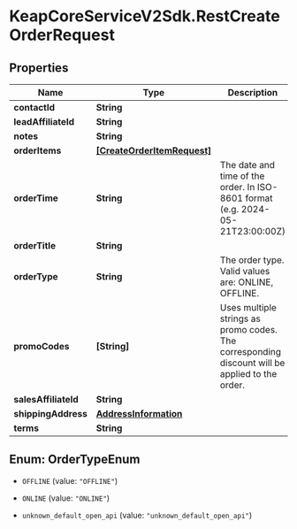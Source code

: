 # KeapCoreServiceV2Sdk.RestCreateOrderRequest

## Properties

Name | Type | Description | Notes
------------ | ------------- | ------------- | -------------
**contactId** | **String** |  | 
**leadAffiliateId** | **String** |  | [optional] 
**notes** | **String** |  | [optional] 
**orderItems** | [**[CreateOrderItemRequest]**](CreateOrderItemRequest.md) |  | [optional] 
**orderTime** | **String** | The date and time of the order. In ISO-8601 format (e.g. 2024-05-21T23:00:00Z) | [optional] 
**orderTitle** | **String** |  | 
**orderType** | **String** | The order type. Valid values are: ONLINE, OFFLINE. | [optional] 
**promoCodes** | **[String]** | Uses multiple strings as promo codes. The corresponding discount will be applied to the order. | [optional] 
**salesAffiliateId** | **String** |  | [optional] 
**shippingAddress** | [**AddressInformation**](AddressInformation.md) |  | [optional] 
**terms** | **String** |  | [optional] 



## Enum: OrderTypeEnum


* `OFFLINE` (value: `"OFFLINE"`)

* `ONLINE` (value: `"ONLINE"`)

* `unknown_default_open_api` (value: `"unknown_default_open_api"`)




